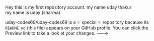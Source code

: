 Hey this is my first repository account. my name uday thakur
<br>
my name is uday (sharma)

uday-codes69/uday-codes69 is a ✨ special ✨ repository because its `README.md` (this file) appears on your GitHub profile.
You can click the Preview link to take a look at your changes.
--->
